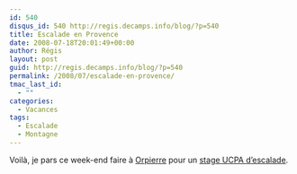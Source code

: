 ```yaml
---
id: 540
disqus_id: 540 http://regis.decamps.info/blog/?p=540
title: Escalade en Provence
date: 2008-07-18T20:01:49+00:00
author: Régis
layout: post
guid: http://regis.decamps.info/blog/?p=540
permalink: /2008/07/escalade-en-provence/
tmac_last_id:
  - ""
categories:
  - Vacances
tags:
  - Escalade
  - Montagne
---
```

Voilà, je pars ce week-end faire à [Orpierre](http://maps.google.fr/maps?f=q&hl=fr&geocode=&q=orpierre&sll=48.854007,2.398089&sspn=0.009078,0.018625&ie=UTF8&ll=43.860277,4.899902&spn=1.273356,2.384033&z=9) pour un [stage UCPA d’escalade](http://www.ucpa-vacances.com/programme.aspx?programme=SFAORPM15&univers=100).
